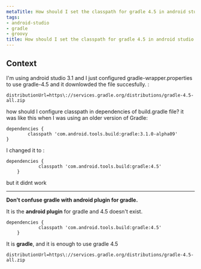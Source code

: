 ```yaml
---
metaTitle: How should I set the classpath for gradle 4.5 in android studio
tags:
- android-studio
- gradle
- groovy
title: How should I set the classpath for gradle 4.5 in android studio
---
```


## Context

I'm using android studio 3.1 and I just configured gradle-wrapper.properties to use gradle-4.5 and it downlowded the file succesfully.
:



```
distributionUrl=https\://services.gradle.org/distributions/gradle-4.5-all.zip

```

how should I configure classpath in dependencies of build.gradle file?
it was like this when I was using an older version of Gradle:



```
dependencies {
        classpath 'com.android.tools.build:gradle:3.1.0-alpha09'
}

```

I changed it to :



```
dependencies {
            classpath 'com.android.tools.build:gradle:4.5'
    }

```

but it didnt work



---

**Don't confuse gradle with android plugin for gradle.**


It is the **android plugin** for gradle and 4.5 doesn't exist.



```
dependencies {
            classpath 'com.android.tools.build:gradle:4.5'
    }

```

It is **gradle**, and it is enough to use gradle 4.5



```
distributionUrl=https\://services.gradle.org/distributions/gradle-4.5-all.zip

```
